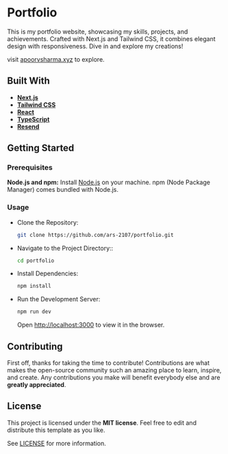 
# Portfolio

This is my portfolio website, showcasing my skills, projects, and achievements. Crafted with Next.js and Tailwind CSS, it combines elegant design with responsiveness. Dive in and explore my creations!

visit [apoorvsharma.xyz](https://apoorvsharma.xyz) to explore.

## Built With

- **[Next.js](https://nextjs.com)**
- **[Tailwind CSS](https://tailwindcss.com)**
- **[React](https://reactjs.org)**
- **[TypeScript](https://www.typescriptlang.org)**
- **[Resend](https://resend.io)**


## Getting Started

### Prerequisites

**Node.js and npm:** Install [Node.js](https://nodejs.org/) on your machine. npm (Node Package Manager) comes bundled with Node.js.

### Usage

- Clone the Repository:

   ```sh
   git clone https://github.com/ars-2107/portfolio.git
   ```

- Navigate to the Project Directory::

   ```sh
   cd portfolio
   ```

- Install Dependencies:

   ```sh
   npm install
   ```

- Run the Development Server:

   ```sh
   npm run dev
   ```
  Open [http://localhost:3000](http://localhost:3000) to view it in the browser.

## Contributing

First off, thanks for taking the time to contribute! Contributions are what makes the open-source community such an amazing place to learn, inspire, and create. Any contributions you make will benefit everybody else and are **greatly appreciated**.

## License

This project is licensed under the **MIT license**. Feel free to edit and distribute this template as you like.

See [LICENSE](LICENSE) for more information.
